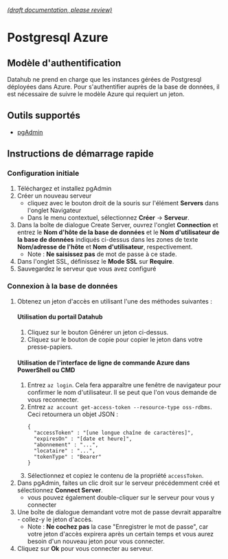 [_metadata_: remarks]:- "Automatically translated with DeepL. From: /UserGuide/Databases/Postgresql-Resources.md"

[_(draft documentation, please review)_](/UserGuide/Databases/Postgresql-Resources.md)

# Postgresql Azure

## Modèle d'authentification

Datahub ne prend en charge que les instances gérées de Postgresql déployées dans Azure. Pour s'authentifier auprès de la base de données, il est nécessaire de suivre le modèle Azure qui requiert un jeton.

## Outils supportés

- [pgAdmin](https://www.pgadmin.org/)

## Instructions de démarrage rapide

### Configuration initiale
1. Téléchargez et installez pgAdmin
2. Créer un nouveau serveur
   - cliquez avec le bouton droit de la souris sur l'élément **Servers** dans l'onglet Navigateur
   - Dans le menu contextuel, sélectionnez **Créer** -> **Serveur**.
3. Dans la boîte de dialogue Create Server, ouvrez l'onglet **Connection** et entrez le **Nom d'hôte de la base de données** et le **Nom d'utilisateur de la base de données** indiqués ci-dessus dans les zones de texte **Nom/adresse de l'hôte** et **Nom d'utilisateur**, respectivement.
   - Note : **Ne saisissez pas** de mot de passe à ce stade.
4. Dans l'onglet SSL, définissez le **Mode SSL** sur **Require**.
5. Sauvegardez le serveur que vous avez configuré

### Connexion à la base de données
1. Obtenez un jeton d'accès en utilisant l'une des méthodes suivantes :
    #### Utilisation du portail Datahub
      1. Cliquez sur le bouton Générer un jeton ci-dessus.
      1. Cliquez sur le bouton de copie pour copier le jeton dans votre presse-papiers.
    #### Utilisation de l'interface de ligne de commande Azure dans PowerShell ou CMD
      1. Entrez `az login`. Cela fera apparaître une fenêtre de navigateur pour confirmer le nom d'utilisateur. Il se peut que l'on vous demande de vous reconnecter.
      1. Entrez `az account get-access-token --resource-type oss-rdbms`. Ceci retournera un objet JSON :
         ```
         {
           "accessToken" : "[une longue chaîne de caractères]",
           "expiresOn" : "[date et heure]",
           "abonnement" : "...",
           "locataire" : "...",
           "tokenType" : "Bearer"
         }
         ```
      1. Sélectionnez et copiez le contenu de la propriété `accessToken`.
1. Dans pgAdmin, faites un clic droit sur le serveur précédemment créé et sélectionnez **Connect Server**.
   - vous pouvez également double-cliquer sur le serveur pour vous y connecter
1. Une boîte de dialogue demandant votre mot de passe devrait apparaître - collez-y le jeton d'accès.
   - Note : **Ne cochez pas** la case "Enregistrer le mot de passe", car votre jeton d'accès expirera après un certain temps et vous aurez besoin d'un nouveau jeton pour vous connecter.
1. Cliquez sur **Ok** pour vous connecter au serveur.
